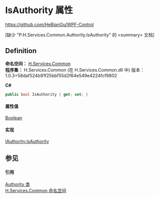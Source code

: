 # IsAuthority 属性
https://github.com/HeBianGu/WPF-Control

\[缺少 "P:H.Services.Common.Authority.IsAuthority" 的 &lt;summary&gt; 文档\]



## Definition
**命名空间：** <a href="b9cdd84f-6623-a51a-f53b-465103ced202">H.Services.Common</a>  
**程序集：** H.Services.Common (在 H.Services.Common.dll 中) 版本：1.0.3+58daf524b91f25bbf55d2f64e549e4224fcf9802

**C#**
``` C#
public bool IsAuthority { get; set; }
```



#### 属性值
<a href="https://learn.microsoft.com/dotnet/api/system.boolean" target="_blank" rel="noopener noreferrer">Boolean</a>

#### 实现
<a href="eca011c9-1faa-613a-48f4-545d0fad0dd2">IAuthority.IsAuthority</a>  


## 参见


#### 引用
<a href="6be79c24-3127-ec8d-a492-37807e632113">Authority 类</a>  
<a href="b9cdd84f-6623-a51a-f53b-465103ced202">H.Services.Common 命名空间</a>  
